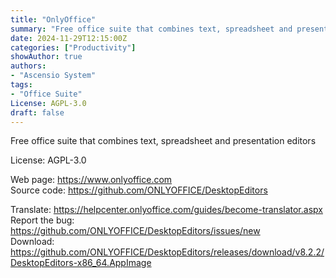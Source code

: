 ```yaml
---
title: "OnlyOffice"
summary: "Free office suite that combines text, spreadsheet and presentation editors"
date: 2024-11-29T12:15:00Z
categories: ["Productivity"]
showAuthor: true
authors:
- "Ascensio System"
tags: 
- "Office Suite"
License: AGPL-3.0
draft: false
---
```


Free office suite that combines text, spreadsheet and presentation editors

License: AGPL-3.0

Web page: <https://www.onlyoffice.com>  
Source code: <https://github.com/ONLYOFFICE/DesktopEditors>

Translate: <https://helpcenter.onlyoffice.com/guides/become-translator.aspx>  
Report the bug: <https://github.com/ONLYOFFICE/DesktopEditors/issues/new>  
Download: <https://github.com/ONLYOFFICE/DesktopEditors/releases/download/v8.2.2/DesktopEditors-x86_64.AppImage>
